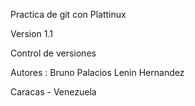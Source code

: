 Practica de git con Plattinux

Version 1.1

Control de versiones

Autores :  Bruno Palacios
           Lenin Hernandez

Caracas - Venezuela
